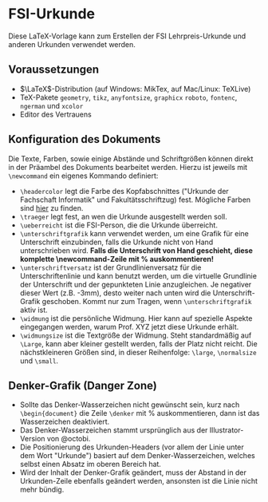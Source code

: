 # FSI-Urkunde

Diese LaTeX-Vorlage kann zum Erstellen der FSI Lehrpreis-Urkunde und anderen Urkunden verwendet werden.

## Voraussetzungen
- $\LaTeX$-Distribution (auf Windows: MikTex, auf Mac/Linux: TeXLive)
- TeX-Pakete `geometry`, `tikz`, `anyfontsize`, `graphicx` `roboto`, `fontenc`, `ngerman` und `xcolor`
- Editor des Vertrauens

## Konfiguration des Dokuments
Die Texte, Farben, sowie einige Abstände und Schriftgrößen können direkt in der Präambel des Dokuments bearbeitet werden.
Hierzu ist jeweils mit `\newcommand` ein eigenes Kommando definiert:
- `\headercolor` legt die Farbe des Kopfabschnittes ("Urkunde der Fachschaft Informatik" und Fakultätsschriftzug) fest. Mögliche Farben sind [hier](https://de.overleaf.com/learn/latex/Using_colours_in_LaTeX#Named_colours_provided_by_the_xcolor_package) zu finden.
- `\traeger` legt fest, an wen die Urkunde ausgestellt werden soll.
- `\ueberreicht` ist die FSI-Person, die die Urkunde überreicht.
- `\unterschriftgrafik` kann verwendet werden, um eine Grafik für eine Unterschrift einzubinden, falls die Urkunde nicht von Hand unterschrieben wird. **Falls die Unterschrift von Hand geschieht, diese komplette \newcommand-Zeile mit % auskommentieren!**
- `\unterschriftversatz` ist der Grundlinienversatz für die Unterschriftenlinie und kann benutzt werden, um die virtuelle Grundlinie der Unterschrift und der gepunkteten Linie anzugleichen. Je negativer dieser Wert (z.B. -3mm), desto weiter nach unten wird die Unterschrift-Grafik geschoben. Kommt nur zum Tragen, wenn `\unterschriftgrafik` aktiv ist. 
- `\widmung` ist die persönliche Widmung. Hier kann auf spezielle Aspekte eingegangen werden, warum Prof. XYZ jetzt diese Urkunde erhält.
- `\widmungsize` ist die Textgröße der Widmung. Steht standardmäßig auf `\Large`, kann aber kleiner gestellt werden, falls der Platz nicht reicht. Die nächstkleineren Größen sind, in dieser Reihenfolge: `\large`, `\normalsize` und `\small`.

## Denker-Grafik (Danger Zone)
- Sollte das Denker-Wasserzeichen nicht gewünscht sein, kurz nach `\begin{document}` die Zeile `\denker` mit % auskommentieren, dann ist das Wasserzeichen deaktiviert. 
- Das Denker-Wasserzeichen stammt ursprünglich aus der Illustrator-Version von @octobi.
- Die Positionierung des Urkunden-Headers (vor allem der Linie unter dem Wort "Urkunde") basiert auf dem Denker-Wasserzeichen, welches selbst einen Absatz im oberen Bereich hat.
- Wird der Inhalt der Denker-Grafik geändert, muss der Abstand in der Urkunden-Zeile ebenfalls geändert werden, ansonsten ist die Linie nicht mehr bündig.

